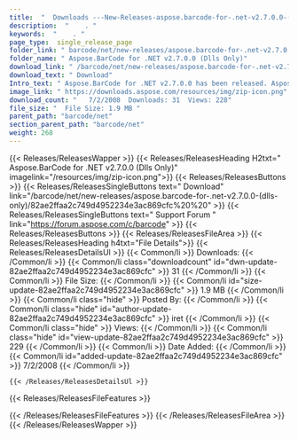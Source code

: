 ```yaml
---
title:  "  Downloads ---New-Releases-aspose.barcode-for-.net-v2.7.0.0-(dlls-only) . " 
description:  "    . " 
keywords:  "    . " 
page_type:  single_release_page
folder_link: " barcode/net/new-releases/aspose.barcode-for-.net-v2.7.0.0-(dlls-only)/"
folder_name: " Aspose.BarCode for .NET v2.7.0.0 (Dlls Only)"
download_link: " /barcode/net/new-releases/aspose.barcode-for-.net-v2.7.0.0-(dlls-only)/82ae2ffaa2c749d4952234e3ac869cfc"
download_text: " Download"
Intro_text: " Aspose.BarCode for .NET v2.7.0.0 has been released. Aspose.BarCode is an All-In-..."
image_link: " https://downloads.aspose.com/resources/img/zip-icon.png"
download_count: "   7/2/2008  Downloads: 31  Views: 228"
file_size: "  File Size: 1.9 MB "
parent_path: "barcode/net"
section_parent_path: "barcode/net"
weight: 268 
---
```


{{< Releases/ReleasesWapper >}}
  {{< Releases/ReleasesHeading H2txt=" Aspose.BarCode for .NET v2.7.0.0 (Dlls Only)" imagelink="/resources/img/zip-icon.png">}}
  {{< Releases/ReleasesButtons >}}
    {{< Releases/ReleasesSingleButtons text=" Download" link="/barcode/net/new-releases/aspose.barcode-for-.net-v2.7.0.0-(dlls-only)/82ae2ffaa2c749d4952234e3ac869cfc%20%20" >}}
    {{< Releases/ReleasesSingleButtons text=" Support Forum " link="https://forum.aspose.com/c/barcode" >}}
  {{< Releases/ReleasesButtons >}}
  {{< Releases/ReleasesFileArea >}}
    {{< Releases/ReleasesHeading h4txt="File Details">}}
    {{< Releases/ReleasesDetailsUl >}}
            {{< Common/li  >}} Downloads: {{< /Common/li >}} 
      {{< Common/li class="downloadcount" id="dwn-update-82ae2ffaa2c749d4952234e3ac869cfc" >}} 31 {{< /Common/li >}} 
      {{< Common/li  >}} File Size: {{< /Common/li >}} 
      {{< Common/li id="size-update-82ae2ffaa2c749d4952234e3ac869cfc" >}} 1.9 MB {{< /Common/li >}} 
      {{< Common/li  class="hide" >}} Posted By: {{< /Common/li >}} 
      {{< Common/li class="hide" id="author-update-82ae2ffaa2c749d4952234e3ac869cfc" >}} iret {{< /Common/li >}} 
      {{< Common/li class="hide"  >}} Views: {{< /Common/li >}} 
      {{< Common/li class="hide" id="view-update-82ae2ffaa2c749d4952234e3ac869cfc" >}} 229 {{< /Common/li >}} 
      {{< Common/li  >}} Date Added: {{< /Common/li >}} 
      {{< Common/li id="added-update-82ae2ffaa2c749d4952234e3ac869cfc" >}} 7/2/2008 {{< /Common/li >}} 

    {{< /Releases/ReleasesDetailsUl >}}

  {{< Releases/ReleasesFileFeatures >}}
      
  {{< /Releases/ReleasesFileFeatures >}}
 {{< /Releases/ReleasesFileArea >}}
{{< /Releases/ReleasesWapper >}}


